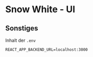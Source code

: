 # Snow White - UI

## Sonstiges

Inhalt der `.env`

```text
REACT_APP_BACKEND_URL=localhost:3000
```

